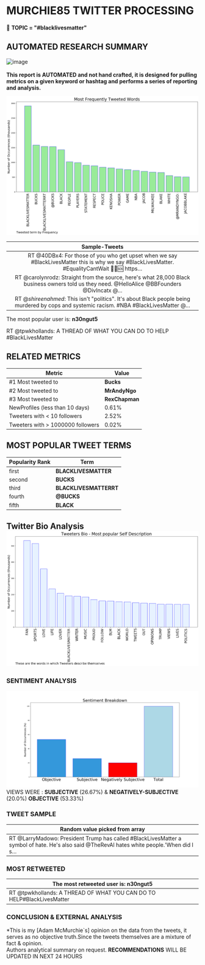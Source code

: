 # MURCHIE85 TWITTER PROCESSING 
&#x1F34E; **TOPIC = "#blacklivesmatter"**

## AUTOMATED RESEARCH SUMMARY

![image](https://marketingplatform.google.com/about/static/images/gmp/analytics-smb-benefit.jpg)
<br></br>
<b> This report is AUTOMATED and not hand crafted, it is designed for pulling metrics on a given keyword or hashtag and performs a series of reporting and analysis.</b>



![image](TWEETS.png)



|                **Sample-Tweets**        |
| :-------------: |
| RT @40DBx4: For those of you who get upset when we say #BlackLivesMatter  this is why we say #BlackLivesMatter. #EqualityCantWait ✊🏾🆘 https… |
| RT @carolynrodz: Straight from the source, here's what 28,000 Black business owners told us they need. @HelloAlice @BBFounders @DivIncatx @… |
| RT @_shireenahmed_: This isn't "politics". It's about Black people being murdered by cops and systemic racism. #NBA #BlackLivesMatter @… |

The most popular user is: **n30ngut5**
<div class="alert alert-block alert-danger"> RT @tpwkhollands: A THREAD OF WHAT YOU CAN DO TO HELP
#BlackLivesMatter</div>

## RELATED METRICS<br>
| Metric | Value |
| ------------- | ------------- |
| #1 Most tweeted to  | **Bucks** |
| #2 Most tweeted to  | **MrAndyNgo** |
| #3 Most tweeted to  | **RexChapman** |
| NewProfiles (less than 10 days) | 0.61%  |
| Tweeters with < 10 followers  | 2.52%|
| Tweeters with > 1000000 followers  | 0.02%  |



## MOST POPULAR TWEET TERMS 


| Popularity Rank  | Term |
| ------------- | ------------- |
| first  | **BLACKLIVESMATTER**  |
| second  | **BUCKS**  |
| third  | **BLACKLIVESMATTERRT** |
| fourth  | **@BUCKS**  |
| fifth  | **BLACK**  |


## Twitter Bio Analysis![image](BIO.png)
### SENTIMENT ANALYSIS
![image](sentiment.png)
VIEWS WERE : **SUBJECTIVE**  (26.67%) & **NEGATIVELY-SUBJECTIVE** (20.0%) **OBJECTIVE** (53.33%)

### TWEET SAMPLE 
| Random value picked from array |
| ------------- |
|RT @LarryMadowo: President Trump has called #BlackLivesMatter a symbol of hate. He's also said @TheRevAl hates white people.'When did I s… |

### MOST RETWEETED 

| The most retweeted user is: **n30ngut5**  |
| ------------- |
| RT @tpwkhollands: A THREAD OF WHAT YOU CAN DO TO HELP#BlackLivesMatter |

### CONCLUSION & EXTERNAL ANALYSIS

*This is my [Adam McMurchie`s] opinion on the data from the tweets, it serves as no objective truth.Since the tweets themselves are a mixture of fact & opinion.<br>
Authors analytical summary on request.
**RECOMMENDATIONS** WILL BE UPDATED IN NEXT  24 HOURS <br>